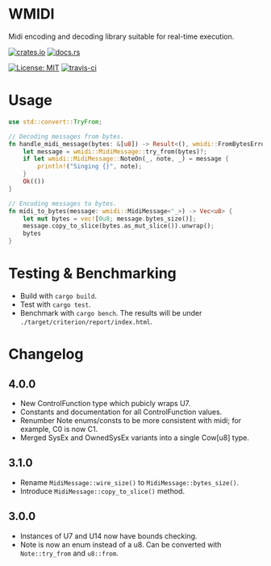 # WMIDI

Midi encoding and decoding library suitable for real-time execution.

[![crates.io](https://img.shields.io/crates/v/wmidi.svg)](https://crates.io/crates/wmidi)
[![docs.rs](https://docs.rs/wmidi/badge.svg)](https://docs.rs/wmidi)

[![License: MIT](https://img.shields.io/badge/License-MIT-green.svg)](https://opensource.org/licenses/MIT)
[![travis-ci](https://api.travis-ci.org/wmedrano/wmidi.svg?branch=master)](https://travis-ci.org/wmedrano/wmidi)

# Usage

```rust
use std::convert::TryFrom;

// Decoding messages from bytes.
fn handle_midi_message(bytes: &[u8]) -> Result<(), wmidi::FromBytesError> {
    let message = wmidi::MidiMessage::try_from(bytes)?;
    if let wmidi::MidiMessage::NoteOn(_, note, _) = message {
        println!("Singing {}", note);
    }
    Ok(())
}

// Encoding messages to bytes.
fn midi_to_bytes(message: wmidi::MidiMessage<'_>) -> Vec<u8> {
    let mut bytes = vec![0u8; message.bytes_size()];
    message.copy_to_slice(bytes.as_mut_slice()).unwrap();
    bytes
}
```

# Testing & Benchmarking

* Build with `cargo build`.
* Test with `cargo test`.
* Benchmark with `cargo bench`. The results will be under `./target/criterion/report/index.html`.

# Changelog

## 4.0.0

* New ControlFunction type which pubicly wraps U7.
* Constants and documentation for all ControlFunction values.
* Renumber Note enums/consts to be more consistent with midi; for example, C0 is now C1.
* Merged SysEx and OwnedSysEx variants into a single Cow[u8] type.

## 3.1.0

* Rename `MidiMessage::wire_size()` to `MidiMessage::bytes_size()`.
* Introduce `MidiMessage::copy_to_slice()` method.

## 3.0.0

* Instances of U7 and U14 now have bounds checking.
* Note is now an enum instead of a u8. Can be converted with `Note::try_from` and `u8::from`.
